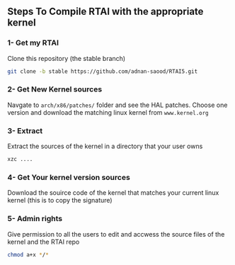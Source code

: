 ## Steps To Compile RTAI with the appropriate kernel

### 1- Get my RTAI
Clone this repository (the stable branch)
```bash
git clone -b stable https://github.com/adnan-saood/RTAI5.git
```

### 2- Get New Kernel sources 
Navgate to `arch/x86/patches/` folder and see the HAL patches. Choose one version and download the
matching linux kernel from `www.kernel.org`

### 3- Extract
Extract the sources of the kernel in a directory that your user owns
```bash
xzc ....
```

### 4- Get Your kernel version sources
Download the souirce code of the kernel that matches your current linux kernel (this is to copy the signature)


### 5- Admin rights
Give permission to all the users to edit and accwess the source files of the kernel and the RTAI repo
```bash
chmod a+x */*
```
